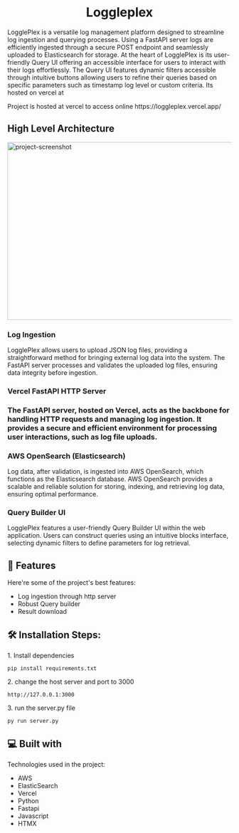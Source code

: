 <h1 align="center" id="title">Loggleplex</h1>

<p id="description">LogglePlex is a versatile log management platform designed to streamline log ingestion and querying processes. Using a FastAPI server logs are efficiently ingested through a secure POST endpoint and seamlessly uploaded to Elasticsearch for storage. At the heart of LogglePlex is its user-friendly Query UI offering an accessible interface for users to interact with their logs effortlessly. The Query UI features dynamic filters accessible through intuitive buttons allowing users to refine their queries based on specific parameters such as timestamp log level or custom criteria. Its hosted on vercel at</p>
<p>
Project is hosted at vercel to access online
https://loggleplex.vercel.app/</p>
<h2>High Level Architecture</h2>

<img src="https://i.imgur.com/DwaP92Q.png" alt="project-screenshot" width="850" height="400/">

<h3>Log Ingestion</h3>

<p>LogglePlex allows users to upload JSON log files, providing a straightforward method for bringing external log data into the system.
The FastAPI server processes and validates the uploaded log files, ensuring data integrity before ingestion.</p>

<h3>Vercel FastAPI HTTP Server<h3>

<p>The FastAPI server, hosted on Vercel, acts as the backbone for handling HTTP requests and managing log ingestion.
It provides a secure and efficient environment for processing user interactions, such as log file uploads.</p>
<h3>AWS OpenSearch (Elasticsearch)</h3>

<p>Log data, after validation, is ingested into AWS OpenSearch, which functions as the Elasticsearch database.
AWS OpenSearch provides a scalable and reliable solution for storing, indexing, and retrieving log data, ensuring optimal performance.</p>
<h3>Query Builder UI</h3>

<p>LogglePlex features a user-friendly Query Builder UI within the web application.
Users can construct queries using an intuitive blocks interface, selecting dynamic filters to define parameters for log retrieval.</p>
  
<h2>🧐 Features</h2>

Here're some of the project's best features:

*   Log ingestion through http server
*   Robust Query builder
*   Result download

<h2>🛠️ Installation Steps:</h2>

<p>1. Install dependencies</p>

```
pip install requirements.txt
```

<p>2. change the host server and port to 3000</p>

```
http://127.0.0.1:3000
```

<p>3. run the server.py file</p>

```
py run server.py
```

  
  
<h2>💻 Built with</h2>

Technologies used in the project:

*   AWS
*   ElasticSearch
*   Vercel
*   Python
*   Fastapi
*   Javascript
*   HTMX